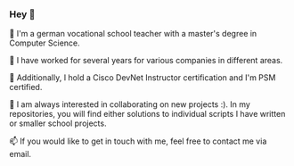 ### Hey 👋

💬 I'm a german vocational school teacher with a master's degree in Computer Science.

💬 I have worked for several years for various companies in different areas.

💬 Additionally, I hold a Cisco DevNet Instructor certification and I'm PSM certified.

💬  I am always interested in collaborating on new projects :).
    In my repositories, you will find either solutions to individual scripts I have written or smaller school projects. 

📫 If you would like to get in touch with me, feel free to contact me via email.

